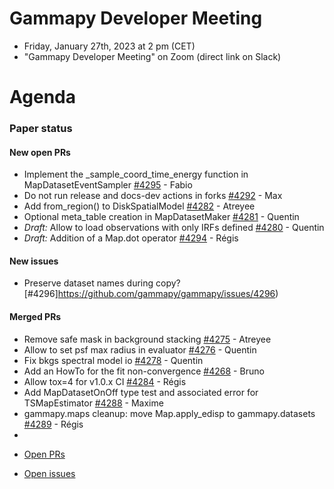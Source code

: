 
# Gammapy Developer Meeting

* Friday, January 27th, 2023 at 2 pm (CET)
* "Gammapy Developer Meeting" on Zoom (direct link on Slack)
# Agenda

### Paper status


#### New open PRs
- Implement the _sample_coord_time_energy function in MapDatasetEventSampler [#4295](https://github.com/gammapy/gammapy/pull/4295) - Fabio
- Do not run release and docs-dev actions in forks [#4292](https://github.com/gammapy/gammapy/pull/4292) - Max
- Add from_region() to DiskSpatialModel [#4282](https://github.com/gammapy/gammapy/pull/4282) - Atreyee
- Optional meta_table creation in MapDatasetMaker [#4281](https://github.com/gammapy/gammapy/pull/4281) - Quentin
- *Draft:* Allow to load observations with only IRFs defined [#4280](https://github.com/gammapy/gammapy/pull/4280) - Quentin
- *Draft:* Addition of a Map.dot operator [#4294](https://github.com/gammapy/gammapy/pull/4294) - Régis

#### New issues
- Preserve dataset names during copy? [#4296]https://github.com/gammapy/gammapy/issues/4296)

#### Merged PRs
- Remove safe mask in background stacking [#4275](https://github.com/gammapy/gammapy/pull/4275) - Atreyee
- Allow to set psf max radius in evaluator [#4276](https://github.com/gammapy/gammapy/pull/4276) - Quentin
- Fix bkgs spectral model io [#4278](https://github.com/gammapy/gammapy/pull/4278) - Quentin
- Add an HowTo for the fit non-convergence [#4268](https://github.com/gammapy/gammapy/pull/4268) - Bruno
- Allow tox=4 for v1.0.x CI [#4284](https://github.com/gammapy/gammapy/pull/4284) - Régis
- Add MapDatasetOnOff type test and associated error for TSMapEstimator [#4288](https://github.com/gammapy/gammapy/pull/4288) - Maxime
- gammapy.maps cleanup: move Map.apply_edisp to gammapy.datasets [#4289](https://github.com/gammapy/gammapy/pull/4289) - Régis
- 

* [Open PRs](https://github.com/gammapy/gammapy/pulls)

* [Open issues](https://github.com/gammapy/gammapy/issues)
